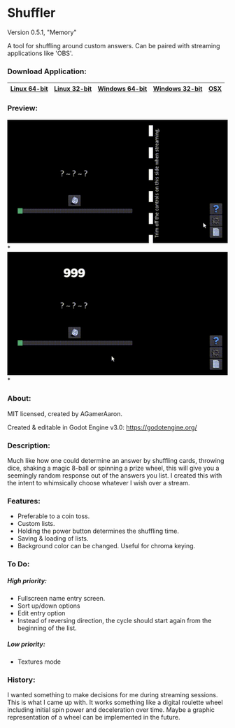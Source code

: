 # Shuffler
Version 0.5.1, "Memory"

A tool for shuffling around custom answers.
Can be paired with streaming applications like 'OBS'.

### Download Application:

|[Linux 64-bit](https://github.com/agameraaron/shuffler/releases/download/v0.5.1/shuffler_0_5_1_linux64.7z)|[Linux 32-bit](https://github.com/agameraaron/shuffler/releases/download/v0.5.1/shuffler_0_5_1_linux32.7z)|[Windows 64-bit](https://github.com/agameraaron/shuffler/releases/download/v0.5.1/shuffler_0_5_1_windows64.zip)|[Windows 32-bit](https://github.com/agameraaron/shuffler/releases/download/v0.5.1/shuffler_0_5_1_windows32.zip)|[OSX](https://github.com/agameraaron/shuffler/releases/download/v0.5.1/shuffler_0_5_1_osx.zip)|
|:---:|:---:|:---:|:---:|:---:|

### Preview:

![alt text](https://raw.githubusercontent.com/agameraaron/shuffler/master/demo1.gif)*
![alt text](https://raw.githubusercontent.com/agameraaron/shuffler/master/demo2.gif)*

### About:
MIT licensed, created by AGamerAaron.

Created & editable in Godot Engine v3.0: https://godotengine.org/

### Description:
Much like how one could determine an answer by shuffling cards, throwing dice, shaking a magic 8-ball or spinning a prize wheel, this will give you a seemingly random response out of the answers you list. I created this with the intent to whimsically choose whatever I wish over a stream.

### Features:
- Preferable to a coin toss.
- Custom lists.
- Holding the power button determines the shuffling time.
- Saving & loading of lists.
- Background color can be changed. Useful for chroma keying.

### To Do:

##### High priority:
- Fullscreen name entry screen.
- Sort up/down options
- Edit entry option
- Instead of reversing direction, the cycle should start again from the beginning of the list.

##### Low priority:
- Textures mode

### History:
I wanted something to make decisions for me during streaming sessions. This is what I came up with. It works something like a digital roulette wheel including initial spin power and deceleration over time. Maybe a graphic representation of a wheel can be implemented in the future.
